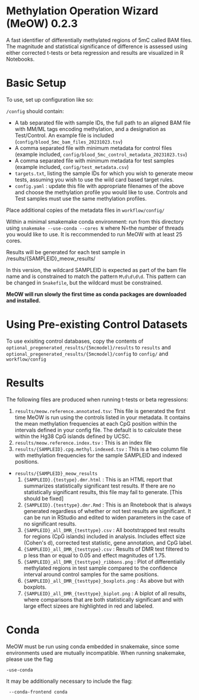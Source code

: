 # Methylation Operation Wizard (MeOW) 0.2.3

A fast identifier of differentially methylated regions of 5mC called BAM files. The magnitude and statistical significance of difference is assessed using either corrected t-tests or beta regression and results are visualized in R Notebooks.

# Basic Setup

To use, set up configuration like so:

`/config` should contain:
 -  A tab separated file with sample IDs, the full path to an aligned BAM file with MM/ML tags encoding methylation, and a designation as Test/Control. An example file is included (`config/blood_5mc_bam_files_20231023.tsv`)
 - A comma separated file with minimum metadata for control files (example included, `config/blood_5mc_control_metadata_20231023.tsv`)
 - A comma separated file with minimum metadata for test samples (example included, `config/test_metadata.csv`)
 - `targets.txt`, listing the sample IDs for which you wish to generate meow tests, assuming you wish to use the wild card based target rules.
 - `config.yaml` : update this file with appropriate filenames of the above and choose the methylation profile you would like to use. Controls and Test samples must use the same methylation profiles.

 Place additional copies of the metadata files in `workflow/config/`

Within a minimal smakemake conda environment: run from this directory using `snakemake --use-conda --cores N` where N=the number of threads you would like to use. It is reccommended to run MeOW with at least 25 cores.

Results will be generated for each test sample in /results/{SAMPLEID}_meow_results/

In this version, the wildcard SAMPLEID is expected as part of the bam file name and is constrained to match the pattern `M\d\d\d\d`. This pattern can be changed in `Snakefile`, but the wildcard must be constrained.

**MeOW will run slowly the first time as conda packages are downloaded and installed.**

# Using Pre-existing Control Datasets

To use exisiting control databases, copy the contents of `optional_pregenerated_results/{5mcmodel}/results` to `results` and `optional_pregenerated_results/{5mcmodel}/config` to `config/` and `workflow/config`

# Results

The following files are produced when running t-tests or beta regressions:
1. `results/meow.reference.annotated.tsv`: This file is generated the first time MeOW is run using the controls listed in your metadata. It contains the mean methylation frequencies at each CpG position within the intervals defined in your config file. The default is to calculate these within the Hg38 CpG islands defined by UCSC.
2. `results/meow.reference.index.tsv` : This is an index file
3. `results/{SAMPLEID}.cpg.methyl.indexed.tsv` : This is a two column file with methylation frequencies for the sample SAMPLEID and indexed positions.
- `results/{SAMPLEID}_meow_results`
    1. `{SAMPLEID}.{testype}.dmr.html` : This is an HTML report that summarizes statistically significant test results. If there are no statistically significant results, this file may fail to generate. [This should be fixed]
    2.  `{SAMPLEID}.{testtype}.dmr.Rmd` : This is an Rnotebook that is always generated regardless of whether or not test results are significant. It can be run in RStudio and edited to widen parameters in the case of no significant results.
    3.  `{SAMPLEID}_all_DMR_{testtype}.csv` : All bootstrapped test results for regions (CpG islands) included in analysis. Includes effect size (Cohen's d), corrected test statistic, gene annotation, and CpG label.
    4. `{SAMPLEID}_all_DMR_{testtype}.csv` : Results of DMR test filtered to p less than or equal to 0.05 and effect magnitudes of 1.75.
    5. `{SAMPLEID}_all_DMR_{testtype}_ribbons.png` : Plot of differentially methylated regions in test sample compared to the confidence interval around control samples for the same positions.
    6. `{SAMPLEID}_all_DMR_{testtype}_boxplots.png` : As above but with boxplots.
    7. `{SAMPLEID}_all_DMR_{testtype}_biplot.png` : A biplot of all results, where comparisons that are both statistically significant and with large effect sizees are highlighted in red and labeled.

# Conda

MeOW must be run using conda embedded in snakemake, since some environments used are mutually incompatible. When running snakemake, please use the flag

`-use-conda`

It may be additionally necessary to include the flag:

` --conda-frontend conda`
